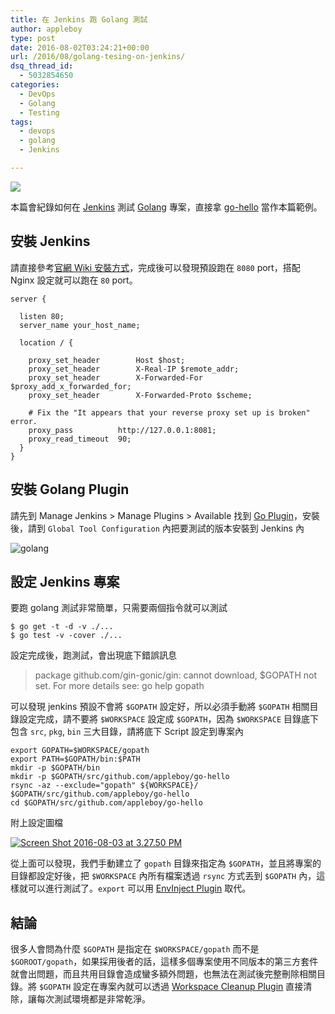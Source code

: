 ```yaml
---
title: 在 Jenkins 跑 Golang 測試
author: appleboy
type: post
date: 2016-08-02T03:24:21+00:00
url: /2016/08/golang-tesing-on-jenkins/
dsq_thread_id:
  - 5032854650
categories:
  - DevOps
  - Golang
  - Testing
tags:
  - devops
  - golang
  - Jenkins

---
```

[![][1]][1]

本篇會紀錄如何在 [Jenkins][2] 測試 [Golang][3] 專案，直接拿 [go-hello][4] 當作本篇範例。

<!--more-->

## 安裝 Jenkins

請直接參考[官網 Wiki 安裝方式][5]，完成後可以發現預設跑在 `8080` port，搭配 Nginx 設定就可以跑在 `80` port。

<pre><code class="language-bash">server {

  listen 80;
  server_name your_host_name;

  location / {

    proxy_set_header        Host $host;
    proxy_set_header        X-Real-IP $remote_addr;
    proxy_set_header        X-Forwarded-For $proxy_add_x_forwarded_for;
    proxy_set_header        X-Forwarded-Proto $scheme;

    # Fix the "It appears that your reverse proxy set up is broken" error.
    proxy_pass          http://127.0.0.1:8081;
    proxy_read_timeout  90;
  }
}</code></pre>

## 安裝 Golang Plugin

請先到 Manage Jenkins > Manage Plugins > Available 找到 [Go Plugin][6]，安裝後，請到 `Global Tool Configuration` 內把要測試的版本安裝到 Jenkins 內

<img src="https://i0.wp.com/c8.staticflickr.com/9/8768/28095772703_81a4ae9f6e_z.jpg?w=840&#038;ssl=1" alt="golang" data-recalc-dims="1" /> 

## 設定 Jenkins 專案

要跑 golang 測試非常簡單，只需要兩個指令就可以測試

<pre><code class="language-bash">$ go get -t -d -v ./...
$ go test -v -cover ./...</code></pre>

設定完成後，跑測試，會出現底下錯誤訊息

> package github.com/gin-gonic/gin: cannot download, $GOPATH not set. For more details see: go help gopath

可以發現 jenkins 預設不會將 `$GOPATH` 設定好，所以必須手動將 `$GOPATH` 相關目錄設定完成，請不要將 `$WORKSPACE` 設定成 `$GOPATH`，因為 `$WORKSPACE` 目錄底下包含 `src`, `pkg`, `bin` 三大目錄，請將底下 Script 設定到專案內

<pre><code class="language-bash">export GOPATH=$WORKSPACE/gopath
export PATH=$GOPATH/bin:$PATH
mkdir -p $GOPATH/bin
mkdir -p $GOPATH/src/github.com/appleboy/go-hello
rsync -az --exclude="gopath" ${WORKSPACE}/ $GOPATH/src/github.com/appleboy/go-hello
cd $GOPATH/src/github.com/appleboy/go-hello</code></pre>

附上設定圖檔

<a data-flickr-embed="true"  href="https://www.flickr.com/photos/appleboy/28705269116/in/dateposted-public/" title="Screen Shot 2016-08-03 at 3.27.50 PM"><img src="https://i2.wp.com/c5.staticflickr.com/9/8857/28705269116_fb5357d85f_z.jpg?resize=640%2C258&#038;ssl=1" alt="Screen Shot 2016-08-03 at 3.27.50 PM" data-recalc-dims="1" /></a>

從上面可以發現，我們手動建立了 `gopath` 目錄來指定為 `$GOPATH`，並且將專案的目錄都設定好後，把 `$WORKSPACE` 內所有檔案透過 `rsync` 方式丟到 `$GOPATH` 內，這樣就可以進行測試了。`export` 可以用 [EnvInject Plugin][7] 取代。

## 結論

很多人會問為什麼 `$GOPATH` 是指定在 `$WORKSPACE/gopath` 而不是 `$GOROOT/gopath`，如果採用後者的話，這樣多個專案使用不同版本的第三方套件就會出問題，而且共用目錄會造成蠻多額外問題，也無法在測試後完整刪除相關目錄。將 `$GOPATH` 設定在專案內就可以透過 [Workspace Cleanup Plugin][8] 直接清除，讓每次測試環境都是非常乾淨。

 [1]: https://lh3.googleusercontent.com/jsocHCR9A9yEfDVUTrU0m42_aHhTEVDGW5p5PsQSx7GSlkt3gLjohfXH3S7P7p982332ruU_e-EtW0LwmiuZjvN65VIcyME-zE35C6EM0IV1nqY6KoNw3dwW2djjid3F-T5YgnJothA=w1920-h1080
 [2]: https://jenkins.io/
 [3]: https://golang.org/
 [4]: https://github.com/appleboy/go-hello
 [5]: https://wiki.jenkins-ci.org/display/JENKINS/Installing+Jenkins
 [6]: https://wiki.jenkins-ci.org/display/JENKINS/Go+Plugin
 [7]: https://wiki.jenkins-ci.org/display/JENKINS/EnvInject+Plugin
 [8]: https://wiki.jenkins-ci.org/display/JENKINS/Workspace+Cleanup+Plugin